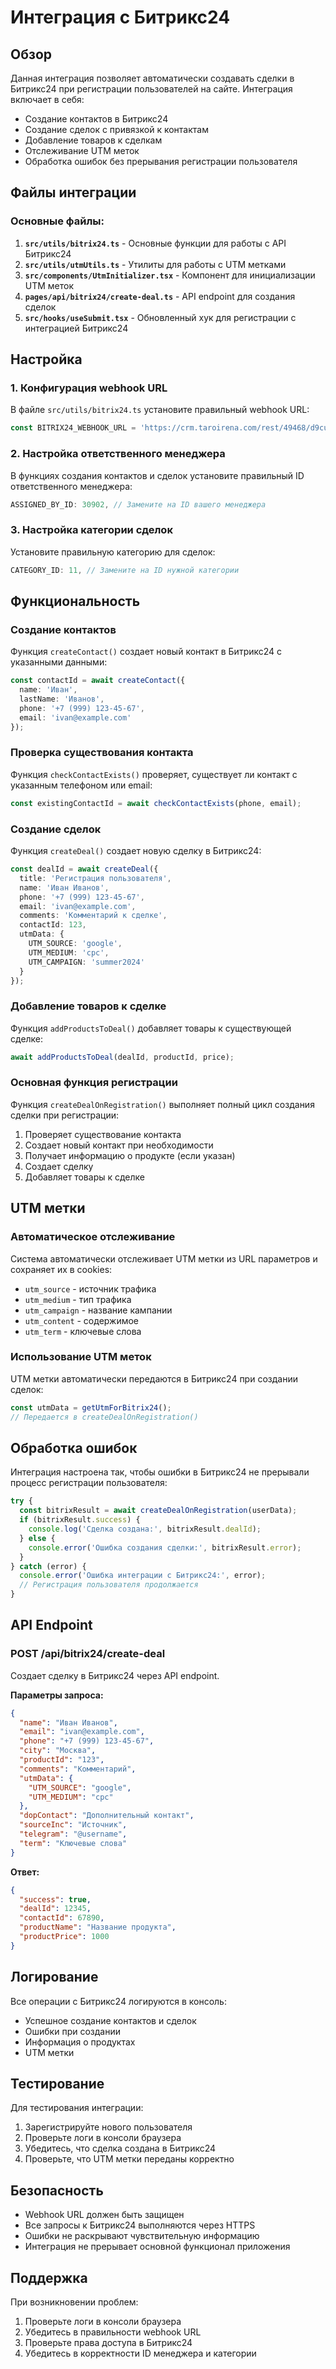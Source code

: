 # Интеграция с Битрикс24

## Обзор

Данная интеграция позволяет автоматически создавать сделки в Битрикс24 при регистрации пользователей на сайте. Интеграция включает в себя:

- Создание контактов в Битрикс24
- Создание сделок с привязкой к контактам
- Добавление товаров к сделкам
- Отслеживание UTM меток
- Обработка ошибок без прерывания регистрации пользователя

## Файлы интеграции

### Основные файлы:

1. **`src/utils/bitrix24.ts`** - Основные функции для работы с API Битрикс24
2. **`src/utils/utmUtils.ts`** - Утилиты для работы с UTM метками
3. **`src/components/UtmInitializer.tsx`** - Компонент для инициализации UTM меток
4. **`pages/api/bitrix24/create-deal.ts`** - API endpoint для создания сделок
5. **`src/hooks/useSubmit.tsx`** - Обновленный хук для регистрации с интеграцией Битрикс24

## Настройка

### 1. Конфигурация webhook URL

В файле `src/utils/bitrix24.ts` установите правильный webhook URL:

```typescript
const BITRIX24_WEBHOOK_URL = 'https://crm.taroirena.com/rest/49468/d9cuna1b89mnipbq/';
```

### 2. Настройка ответственного менеджера

В функциях создания контактов и сделок установите правильный ID ответственного менеджера:

```typescript
ASSIGNED_BY_ID: 30902, // Замените на ID вашего менеджера
```

### 3. Настройка категории сделок

Установите правильную категорию для сделок:

```typescript
CATEGORY_ID: 11, // Замените на ID нужной категории
```

## Функциональность

### Создание контактов

Функция `createContact()` создает новый контакт в Битрикс24 с указанными данными:

```typescript
const contactId = await createContact({
  name: 'Иван',
  lastName: 'Иванов',
  phone: '+7 (999) 123-45-67',
  email: 'ivan@example.com'
});
```

### Проверка существования контакта

Функция `checkContactExists()` проверяет, существует ли контакт с указанным телефоном или email:

```typescript
const existingContactId = await checkContactExists(phone, email);
```

### Создание сделок

Функция `createDeal()` создает новую сделку в Битрикс24:

```typescript
const dealId = await createDeal({
  title: 'Регистрация пользователя',
  name: 'Иван Иванов',
  phone: '+7 (999) 123-45-67',
  email: 'ivan@example.com',
  comments: 'Комментарий к сделке',
  contactId: 123,
  utmData: {
    UTM_SOURCE: 'google',
    UTM_MEDIUM: 'cpc',
    UTM_CAMPAIGN: 'summer2024'
  }
});
```

### Добавление товаров к сделке

Функция `addProductsToDeal()` добавляет товары к существующей сделке:

```typescript
await addProductsToDeal(dealId, productId, price);
```

### Основная функция регистрации

Функция `createDealOnRegistration()` выполняет полный цикл создания сделки при регистрации:

1. Проверяет существование контакта
2. Создает новый контакт при необходимости
3. Получает информацию о продукте (если указан)
4. Создает сделку
5. Добавляет товары к сделке

## UTM метки

### Автоматическое отслеживание

Система автоматически отслеживает UTM метки из URL параметров и сохраняет их в cookies:

- `utm_source` - источник трафика
- `utm_medium` - тип трафика
- `utm_campaign` - название кампании
- `utm_content` - содержимое
- `utm_term` - ключевые слова

### Использование UTM меток

UTM метки автоматически передаются в Битрикс24 при создании сделок:

```typescript
const utmData = getUtmForBitrix24();
// Передается в createDealOnRegistration()
```

## Обработка ошибок

Интеграция настроена так, чтобы ошибки в Битрикс24 не прерывали процесс регистрации пользователя:

```typescript
try {
  const bitrixResult = await createDealOnRegistration(userData);
  if (bitrixResult.success) {
    console.log('Сделка создана:', bitrixResult.dealId);
  } else {
    console.error('Ошибка создания сделки:', bitrixResult.error);
  }
} catch (error) {
  console.error('Ошибка интеграции с Битрикс24:', error);
  // Регистрация пользователя продолжается
}
```

## API Endpoint

### POST /api/bitrix24/create-deal

Создает сделку в Битрикс24 через API endpoint.

**Параметры запроса:**
```json
{
  "name": "Иван Иванов",
  "email": "ivan@example.com",
  "phone": "+7 (999) 123-45-67",
  "city": "Москва",
  "productId": "123",
  "comments": "Комментарий",
  "utmData": {
    "UTM_SOURCE": "google",
    "UTM_MEDIUM": "cpc"
  },
  "dopContact": "Дополнительный контакт",
  "sourceInc": "Источник",
  "telegram": "@username",
  "term": "Ключевые слова"
}
```

**Ответ:**
```json
{
  "success": true,
  "dealId": 12345,
  "contactId": 67890,
  "productName": "Название продукта",
  "productPrice": 1000
}
```

## Логирование

Все операции с Битрикс24 логируются в консоль:

- Успешное создание контактов и сделок
- Ошибки при создании
- Информация о продуктах
- UTM метки

## Тестирование

Для тестирования интеграции:

1. Зарегистрируйте нового пользователя
2. Проверьте логи в консоли браузера
3. Убедитесь, что сделка создана в Битрикс24
4. Проверьте, что UTM метки переданы корректно

## Безопасность

- Webhook URL должен быть защищен
- Все запросы к Битрикс24 выполняются через HTTPS
- Ошибки не раскрывают чувствительную информацию
- Интеграция не прерывает основной функционал приложения

## Поддержка

При возникновении проблем:

1. Проверьте логи в консоли браузера
2. Убедитесь в правильности webhook URL
3. Проверьте права доступа в Битрикс24
4. Убедитесь в корректности ID менеджера и категории 